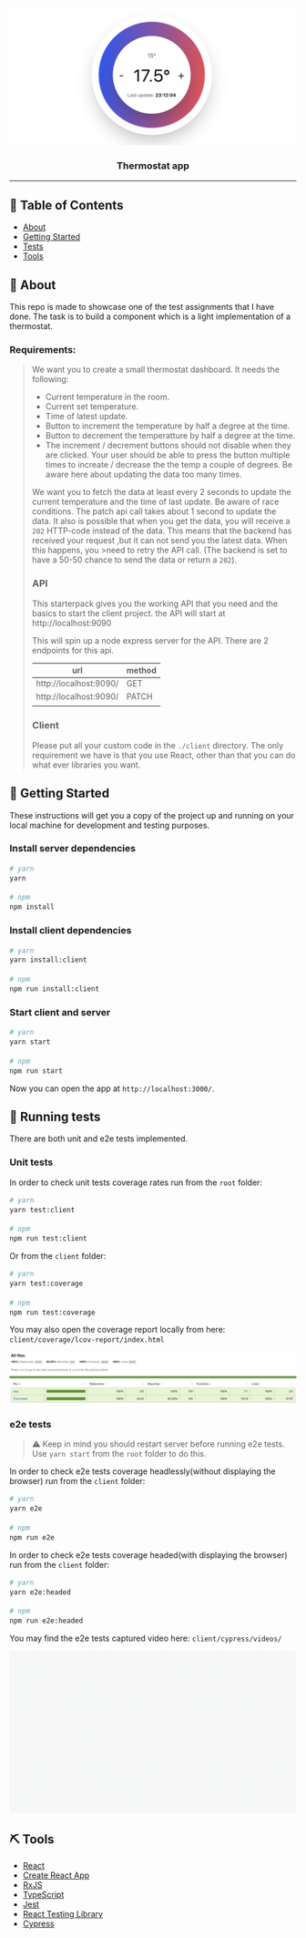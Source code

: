 <p align="center">
  <img src="screenshot.png" alt="Thermostat app screenshot">
</p>
<h3 align="center">Thermostat app</h3>

---

## 📝 Table of Contents

- [About](#about)
- [Getting Started](#getting_started)
- [Tests](#tests)
- [Tools](#tools)

## 🧐 About <a name = "about"></a>

This repo is made to showcase one of the test assignments that I have done. The task is to build a component which is a light implementation of a thermostat.

### Requirements:

> We want you to create a small thermostat dashboard.
> It needs the following:
>
> - Current temperature in the room.
> - Current set temperature.
> - Time of latest update.
> - Button to increment the temperature by half a degree at the time.
> - Button to decrement the temperatture by half a degree at the time.
> - The increment / decrement buttons should not disable when they are clicked. Your user should be able to press the button multiple times to increate / decrease the the temp a couple of degrees. Be aware here about updating the data too many times.
>
> We want you to fetch the data at least every 2 seconds to update the current temperature and the time of last update.
> Be aware of race conditions. The patch api call takes about 1 second to update the data.
> It also is possible that when you get the data, you will receive a `202` HTTP-code instead of the data.
> This means that the backend has received your request ,but it can not send you the latest data. When this happens, you >need to retry the API call. (The backend is set to have a 50-50 chance to send the data or return a `202`).
>
> ### API
>
> This starterpack gives you the working API that you need and the basics to start the client project.
> the API will start at http://localhost:9090
>
> This will spin up a node express server for the API.
> There are 2 endpoints for this api.
>
> | url                    | method |
> | ---------------------- | ------ |
> | http://localhost:9090/ | GET    |
> | http://localhost:9090/ | PATCH  |
> |                        |        |
>
> ### Client
>
> Please put all your custom code in the `./client` directory.
> The only requirement we have is that you use React, other than that you can do what ever libraries you want.

## 🏁 Getting Started <a name = "getting_started"></a>

These instructions will get you a copy of the project up and running on your local machine for
development and testing purposes.

### Install server dependencies

```sh
# yarn
yarn

# npm
npm install
```

### Install client dependencies

```sh
# yarn
yarn install:client

# npm
npm run install:client
```

### Start client and server

```sh
# yarn
yarn start

# npm
npm run start
```

Now you can open the app at `http://localhost:3000/`.

## 🔧 Running tests <a name = "tests"></a>

There are both unit and e2e tests implemented.

### Unit tests

In order to check unit tests coverage rates run from the `root` folder:

```sh
# yarn
yarn test:client

# npm
npm run test:client
```

Or from the `client` folder:

```sh
# yarn
yarn test:coverage

# npm
npm run test:coverage
```

You may also open the coverage report locally from here:
`client/coverage/lcov-report/index.html`

<img src="unit-report.png" alt="Unit tests report screenshot">

### e2e tests

> ⚠️ Keep in mind you should restart server before running e2e tests.
> Use `yarn start` from the `root` folder to do this.

In order to check e2e tests coverage headlessly(without displaying the browser) run from the `client` folder:

```sh
# yarn
yarn e2e

# npm
npm run e2e
```

In order to check e2e tests coverage headed(with displaying the browser) run from the `client` folder:

```sh
# yarn
yarn e2e:headed

# npm
npm run e2e:headed
```

You may find the e2e tests captured video here: `client/cypress/videos/`

<img src="e2e-report.gif" alt="e2e tests report screenshot">

## ⛏️ Tools <a name = "tools"></a>

- [React](https://reactjs.org/)
- [Create React App](https://create-react-app.dev/)
- [RxJS](https://rxjs-dev.firebaseapp.com/)
- [TypeScript](https://www.typescriptlang.org/)
- [Jest](https://jestjs.io/)
- [React Testing Library](https://testing-library.com/docs/react-testing-library/intro)
- [Cypress](https://www.cypress.io/)
